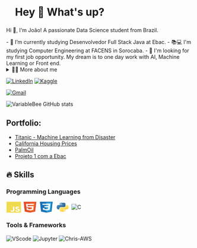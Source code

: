 <!--título-->
<div id="user-content-toc">
  <ul align="center">
<summary><h1 align="left">Hey 👋 What's up?</h1></summary>
</div>

###
<!-- Presentation -->
<p align="left"> 
  Hi 👋, I'm João! A passionate Data Science student from Brazil.</p>
- 🌱 I’m currently studying Desenvolvedor Full Stack Java at Ebac.
- 📚💻  I'm studying Computer Engineering at FACENS in Sorocaba.
- 🔭 I'm looking for my first job opportunity. My dream is to one day work with AI, Machine Learning or Front end.

<!-- Dropdown -->
<details>
  <summary>👨‍💻 More about me</summary>

  - 💬 I am 21 years old, currently living in Brazil.I have a good level of English and have experience with Python, Data Analysis, Data visualization, and Machine Learning.

  - ⚡ I enjoy reading—whether it's a good book or comics—as well as watching movies and playing games! I believe that our personal interests contribute to a more refined perception of things and enhance problem-solving skills.
</details>

<!-- Links -->
[![LinkedIn](https://img.shields.io/badge/LinkedIn-0077B5?style=for-the-badge&logo=linkedin&logoColor=white)](https://www.linkedin.com/in/jo%C3%A3o-gabriel-lopes-aguiar-773827244/)
[![Kaggle](https://img.shields.io/badge/Kaggle-20BEFF?style=for-the-badge&logo=Kaggle&logoColor=white)](https://www.kaggle.com/joogabriellopes)

<!-- Contato -->

[![Gmail](https://img.shields.io/badge/Gmail-D14836?style=for-the-badge&logo=gmail&logoColor=white)](mailto:joaogabriellops2353@gmail.com)

<!-- GithubStats -->
![VariableBee GitHub stats](https://github-readme-stats.vercel.app/api?username=JoaoLops3&show_icons=true&theme=gotham)

<!-- Portfolio -->
## Portfolio:
- [Titanic - Machine Learning from Disaster](https://github.com/JoaoLops3/JoaoLops32.github.io)
- [California Housing Prices](https://github.com/JoaoLops3/JoaoLops33.github.io)
- [PalmOil](https://github.com/JoaoLops3/JoaoLops34.github.io)
- [Projeto 1 com a Ebac](https://github.com/JoaoLops3/PROJETO1-EBAC.git)

## 🔥 Skills
<!-- Skills: Programming Languages -->
  <div style="flex-basis: 48%;">
    <h3>Programming Languages</h3>
    <img align="center" alt="Js" height="30" width="40" src="https://raw.githubusercontent.com/devicons/devicon/master/icons/javascript/javascript-plain.svg">
    <img align="center" alt="HTML" height="30" width="40" src="https://raw.githubusercontent.com/devicons/devicon/master/icons/html5/html5-original.svg">
    <img align="center" alt="CSS" height="30" width="40" src="https://raw.githubusercontent.com/devicons/devicon/master/icons/css3/css3-original.svg">
    <img align="center" alt="Python" height="30" width="40" src="https://raw.githubusercontent.com/devicons/devicon/master/icons/python/python-original.svg">
    <img align="center" alt="C" height="30" width="40" src="https://cdn.jsdelivr.net/gh/devicons/devicon/icons/c/c-original.svg">
  </div>
  
  <!-- Skills: Tools & Frameworks -->
  <div style="flex-basis: 48%;">
    <h3>Tools & Frameworks</h3>
    <img align="center" alt="VScode" height="30" width="40" src="https://cdn.jsdelivr.net/gh/devicons/devicon/icons/vscode/vscode-original.svg">
    <img align="center" alt="Jupyter" height="30" width="40" src="https://cdn.jsdelivr.net/gh/devicons/devicon/icons/jupyter/jupyter-original.svg">
    <img align="center" alt="Chris-AWS" height="30" width="40" src="https://cdn.jsdelivr.net/gh/devicons/devicon/icons/git/git-original.svg">

  </div>






